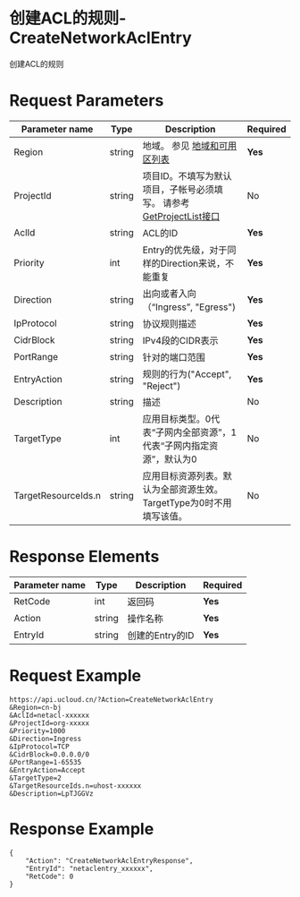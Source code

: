 # 创建ACL的规则-CreateNetworkAclEntry

创建ACL的规则

# Request Parameters
|Parameter name|Type|Description|Required|
|---|---|---|---|
|Region|string|地域。 参见 [地域和可用区列表](api/summary/regionlist)|**Yes**|
|ProjectId|string|项目ID。不填写为默认项目，子帐号必须填写。 请参考[GetProjectList接口](api/summary/get_project_list)|No|
|AclId|string|ACL的ID|**Yes**|
|Priority|int|Entry的优先级，对于同样的Direction来说，不能重复|**Yes**|
|Direction|string|出向或者入向（“Ingress”, "Egress")|**Yes**|
|IpProtocol|string|协议规则描述|**Yes**|
|CidrBlock|string|IPv4段的CIDR表示|**Yes**|
|PortRange|string|针对的端口范围|**Yes**|
|EntryAction|string|规则的行为("Accept", "Reject")|**Yes**|
|Description|string|描述|No|
|TargetType|int|应用目标类型。0代表“子网内全部资源”，1代表“子网内指定资源”，默认为0|No|
|TargetResourceIds.n|string|应用目标资源列表。默认为全部资源生效。TargetType为0时不用填写该值。|No|

# Response Elements
|Parameter name|Type|Description|Required|
|---|---|---|---|
|RetCode|int|返回码|**Yes**|
|Action|string|操作名称|**Yes**|
|EntryId|string|创建的Entry的ID|**Yes**|

# Request Example
```
https://api.ucloud.cn/?Action=CreateNetworkAclEntry
&Region=cn-bj
&AclId=netacl-xxxxxx
&ProjectId=org-xxxxx
&Priority=1000
&Direction=Ingress
&IpProtocol=TCP
&CidrBlock=0.0.0.0/0
&PortRange=1-65535
&EntryAction=Accept
&TargetType=2
&TargetResourceIds.n=uhost-xxxxxx
&Description=LpTJGGVz
```

# Response Example
```
{
    "Action": "CreateNetworkAclEntryResponse", 
    "EntryId": "netaclentry_xxxxxx", 
    "RetCode": 0
}
```

